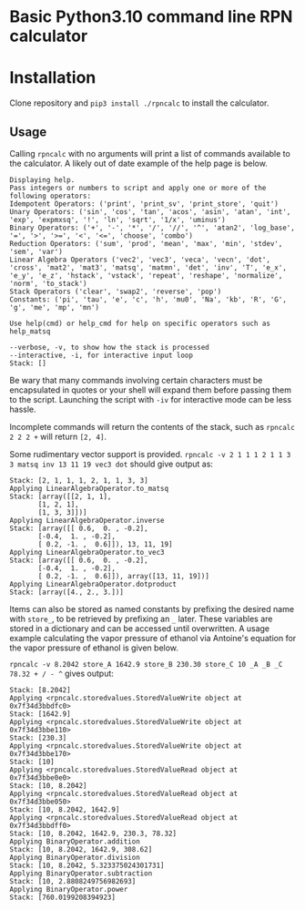 # Basic Python3.10 command line RPN calculator

# Installation

Clone repository and `pip3 install ./rpncalc` to install the calculator.

## Usage
Calling `rpncalc` with no arguments will print a list of commands available to the calculator.  A likely out of date example of the help page is below.

```
Displaying help.
Pass integers or numbers to script and apply one or more of the following operators:
Idempotent Operators: ('print', 'print_sv', 'print_store', 'quit')
Unary Operators: ('sin', 'cos', 'tan', 'acos', 'asin', 'atan', 'int', 'exp', 'expmxsq', '!', 'ln', 'sqrt', '1/x', 'uminus')
Binary Operators: ('+', '-', '*', '/', '//', '^', 'atan2', 'log_base', '=', '>', '>=', '<', '<=', 'choose', 'combo')
Reduction Operators: ('sum', 'prod', 'mean', 'max', 'min', 'stdev', 'sem', 'var')
Linear Algebra Operators ('vec2', 'vec3', 'veca', 'vecn', 'dot', 'cross', 'mat2', 'mat3', 'matsq', 'matmn', 'det', 'inv', 'T', 'e_x', 'e_y', 'e_z', 'hstack', 'vstack', 'repeat', 'reshape', 'normalize', 'norm', 'to_stack')
Stack Operators ('clear', 'swap2', 'reverse', 'pop')
Constants: ('pi', 'tau', 'e', 'c', 'h', 'mu0', 'Na', 'kb', 'R', 'G', 'g', 'me', 'mp', 'mn')

Use help(cmd) or help_cmd for help on specific operators such as help_matsq

--verbose, -v, to show how the stack is processed
--interactive, -i, for interactive input loop
Stack: []
```

Be wary that many commands involving certain characters must be encapsulated in quotes or your shell will expand them before passing them to the script.  Launching the script with `-iv` for interactive mode can be less hassle.

Incomplete commands will return the contents of the stack, such as `rpncalc 2 2 2 +` will return `[2, 4]`.

Some rudimentary vector support is provided.
`rpncalc -v 2 1 1 1 2 1 1 3 3 matsq inv 13 11 19 vec3 dot`
should give output as:
```
Stack: [2, 1, 1, 1, 2, 1, 1, 3, 3]
Applying LinearAlgebraOperator.to_matsq
Stack: [array([[2, 1, 1],
       [1, 2, 1],
       [1, 3, 3]])]
Applying LinearAlgebraOperator.inverse
Stack: [array([[ 0.6,  0. , -0.2],
       [-0.4,  1. , -0.2],
       [ 0.2, -1. ,  0.6]]), 13, 11, 19]
Applying LinearAlgebraOperator.to_vec3
Stack: [array([[ 0.6,  0. , -0.2],
       [-0.4,  1. , -0.2],
       [ 0.2, -1. ,  0.6]]), array([13, 11, 19])]
Applying LinearAlgebraOperator.dotproduct
Stack: [array([4., 2., 3.])]
```
Items can also be stored as named constants by prefixing the desired name with `store_`, to be retrieved by prefixing an `_` later.  These variables are stored in a dictionary and can be accessed until overwritten.  A usage example calculating the vapor pressure of ethanol via Antoine's equation for the vapor pressure of ethanol is given below.

`rpncalc -v 8.2042 store_A 1642.9 store_B 230.30 store_C 10 _A _B _C 78.32 + / - ^`
gives output:
```
Stack: [8.2042]
Applying <rpncalc.storedvalues.StoredValueWrite object at 0x7f34d3bbdfc0>
Stack: [1642.9]
Applying <rpncalc.storedvalues.StoredValueWrite object at 0x7f34d3bbe110>
Stack: [230.3]
Applying <rpncalc.storedvalues.StoredValueWrite object at 0x7f34d3bbe170>
Stack: [10]
Applying <rpncalc.storedvalues.StoredValueRead object at 0x7f34d3bbe0e0>
Stack: [10, 8.2042]
Applying <rpncalc.storedvalues.StoredValueRead object at 0x7f34d3bbe050>
Stack: [10, 8.2042, 1642.9]
Applying <rpncalc.storedvalues.StoredValueRead object at 0x7f34d3bbdff0>
Stack: [10, 8.2042, 1642.9, 230.3, 78.32]
Applying BinaryOperator.addition
Stack: [10, 8.2042, 1642.9, 308.62]
Applying BinaryOperator.division
Stack: [10, 8.2042, 5.323375024301731]
Applying BinaryOperator.subtraction
Stack: [10, 2.8808249756982693]
Applying BinaryOperator.power
Stack: [760.0199208394923]
```

